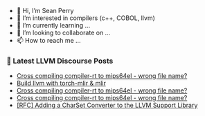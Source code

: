 - 👋 Hi, I’m Sean Perry
- 👀 I’m interested in compilers (c++, COBOL, llvm)
- 🌱 I’m currently learning ...
- 💞️ I’m looking to collaborate on ...
- 📫 How to reach me ...

<!---
s66perry/s66perry is a ✨ special ✨ repository because its `README.md` (this file) appears on your GitHub profile.
You can click the Preview link to take a look at your changes.
--->
### 📕 Latest LLVM Discourse Posts

<!-- DISCOURSE-LLVM:START -->
- [Cross compiling compiler-rt to mips64el - wrong file name?](https://discourse.llvm.org/t/cross-compiling-compiler-rt-to-mips64el-wrong-file-name/69806#post_4)
- [Build llvm with torch-mlir &amp; mlir](https://discourse.llvm.org/t/build-llvm-with-torch-mlir-mlir/69812#post_1)
- [Cross compiling compiler-rt to mips64el - wrong file name?](https://discourse.llvm.org/t/cross-compiling-compiler-rt-to-mips64el-wrong-file-name/69806#post_3)
- [Cross compiling compiler-rt to mips64el - wrong file name?](https://discourse.llvm.org/t/cross-compiling-compiler-rt-to-mips64el-wrong-file-name/69806#post_2)
- [[RFC] Adding a CharSet Converter to the LLVM Support Library](https://discourse.llvm.org/t/rfc-adding-a-charset-converter-to-the-llvm-support-library/69795#post_3)
<!-- DISCOURSE-LLVM:END -->
